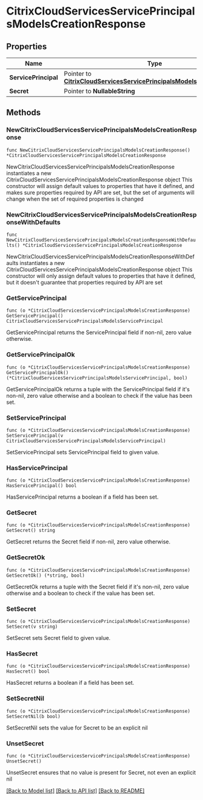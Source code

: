 # CitrixCloudServicesServicePrincipalsModelsCreationResponse

## Properties

Name | Type | Description | Notes
------------ | ------------- | ------------- | -------------
**ServicePrincipal** | Pointer to [**CitrixCloudServicesServicePrincipalsModelsServicePrincipal**](CitrixCloudServicesServicePrincipalsModelsServicePrincipal.md) |  | [optional] 
**Secret** | Pointer to **NullableString** |  | [optional] 

## Methods

### NewCitrixCloudServicesServicePrincipalsModelsCreationResponse

`func NewCitrixCloudServicesServicePrincipalsModelsCreationResponse() *CitrixCloudServicesServicePrincipalsModelsCreationResponse`

NewCitrixCloudServicesServicePrincipalsModelsCreationResponse instantiates a new CitrixCloudServicesServicePrincipalsModelsCreationResponse object
This constructor will assign default values to properties that have it defined,
and makes sure properties required by API are set, but the set of arguments
will change when the set of required properties is changed

### NewCitrixCloudServicesServicePrincipalsModelsCreationResponseWithDefaults

`func NewCitrixCloudServicesServicePrincipalsModelsCreationResponseWithDefaults() *CitrixCloudServicesServicePrincipalsModelsCreationResponse`

NewCitrixCloudServicesServicePrincipalsModelsCreationResponseWithDefaults instantiates a new CitrixCloudServicesServicePrincipalsModelsCreationResponse object
This constructor will only assign default values to properties that have it defined,
but it doesn't guarantee that properties required by API are set

### GetServicePrincipal

`func (o *CitrixCloudServicesServicePrincipalsModelsCreationResponse) GetServicePrincipal() CitrixCloudServicesServicePrincipalsModelsServicePrincipal`

GetServicePrincipal returns the ServicePrincipal field if non-nil, zero value otherwise.

### GetServicePrincipalOk

`func (o *CitrixCloudServicesServicePrincipalsModelsCreationResponse) GetServicePrincipalOk() (*CitrixCloudServicesServicePrincipalsModelsServicePrincipal, bool)`

GetServicePrincipalOk returns a tuple with the ServicePrincipal field if it's non-nil, zero value otherwise
and a boolean to check if the value has been set.

### SetServicePrincipal

`func (o *CitrixCloudServicesServicePrincipalsModelsCreationResponse) SetServicePrincipal(v CitrixCloudServicesServicePrincipalsModelsServicePrincipal)`

SetServicePrincipal sets ServicePrincipal field to given value.

### HasServicePrincipal

`func (o *CitrixCloudServicesServicePrincipalsModelsCreationResponse) HasServicePrincipal() bool`

HasServicePrincipal returns a boolean if a field has been set.

### GetSecret

`func (o *CitrixCloudServicesServicePrincipalsModelsCreationResponse) GetSecret() string`

GetSecret returns the Secret field if non-nil, zero value otherwise.

### GetSecretOk

`func (o *CitrixCloudServicesServicePrincipalsModelsCreationResponse) GetSecretOk() (*string, bool)`

GetSecretOk returns a tuple with the Secret field if it's non-nil, zero value otherwise
and a boolean to check if the value has been set.

### SetSecret

`func (o *CitrixCloudServicesServicePrincipalsModelsCreationResponse) SetSecret(v string)`

SetSecret sets Secret field to given value.

### HasSecret

`func (o *CitrixCloudServicesServicePrincipalsModelsCreationResponse) HasSecret() bool`

HasSecret returns a boolean if a field has been set.

### SetSecretNil

`func (o *CitrixCloudServicesServicePrincipalsModelsCreationResponse) SetSecretNil(b bool)`

 SetSecretNil sets the value for Secret to be an explicit nil

### UnsetSecret
`func (o *CitrixCloudServicesServicePrincipalsModelsCreationResponse) UnsetSecret()`

UnsetSecret ensures that no value is present for Secret, not even an explicit nil

[[Back to Model list]](../README.md#documentation-for-models) [[Back to API list]](../README.md#documentation-for-api-endpoints) [[Back to README]](../README.md)


